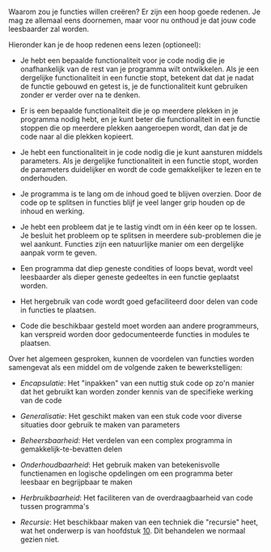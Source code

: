 Waarom zou je functies willen creëren? Er zijn een hoop goede redenen. Je mag ze allemaal eens doornemen, maar voor nu onthoud je dat jouw code leesbaarder zal worden.

Hieronder kan je de hoop redenen eens lezen (optioneel):

-   Je hebt een bepaalde functionaliteit voor je code nodig die je
    onafhankelijk van de rest van je programma wilt ontwikkelen. Als je
    een dergelijke functionaliteit in een functie stopt, betekent dat
    dat je nadat de functie gebouwd en getest is, je de functionaliteit
    kunt gebruiken zonder er verder over na te denken.

-   Er is een bepaalde functionaliteit die je op meerdere plekken in je
    programma nodig hebt, en je kunt beter die functionaliteit in een
    functie stoppen die op meerdere plekken aangeroepen wordt, dan dat
    je de code naar al die plekken kopieert.

-   Je hebt een functionaliteit in je code nodig die je kunt aansturen
    middels parameters. Als je dergelijke functionaliteit in een functie
    stopt, worden de parameters duidelijker en wordt de code
    gemakkelijker te lezen en te onderhouden.

-   Je programma is te lang om de inhoud goed te blijven overzien. Door
    de code op te splitsen in functies blijf je veel langer grip houden
    op de inhoud en werking.

-   Je hebt een probleem dat je te lastig vindt om in één keer op te
    lossen. Je besluit het probleem op te splitsen in meerdere
    sub-problemen die je wel aankunt. Functies zijn een natuurlijke
    manier om een dergelijke aanpak vorm te geven.

-   Een programma dat diep geneste condities of loops bevat, wordt veel
    leesbaarder als dieper geneste gedeeltes in een functie geplaatst
    worden.

-   Het hergebruik van code wordt goed gefaciliteerd door delen van code
    in functies te plaatsen.

-   Code die beschikbaar gesteld moet worden aan andere programmeurs,
    kan verspreid worden door gedocumenteerde functies in modules te
    plaatsen.

Over het algemeen gesproken, kunnen de voordelen van functies worden
samengevat als een middel om de volgende zaken te bewerkstelligen:

-   *Encapsulatie*: Het "inpakken" van een nuttig stuk code op zo'n
    manier dat het gebruikt kan worden zonder kennis van de specifieke
    werking van de code

-   *Generalisatie*: Het geschikt maken van een stuk code voor diverse
    situaties door gebruik te maken van parameters

-   *Beheersbaarheid*: Het verdelen van een complex programma in
    gemakkelijk-te-bevatten delen

-   *Onderhoudbaarheid*: Het gebruik maken van betekenisvolle
    functienamen en logische opdelingen om een programma beter leesbaar
    en begrijpbaar te maken

-   *Herbruikbaarheid*: Het faciliteren van de overdraagbaarheid van
    code tussen programma's

-   *Recursie*: Het beschikbaar maken van een techniek die "recursie"
    heet, wat het onderwerp is van hoofdstuk
    <a href="#ch:recursion" data-reference-type="ref" data-reference="ch:recursion">10</a>. 
    Dit behandelen we normaal gezien niet.
 